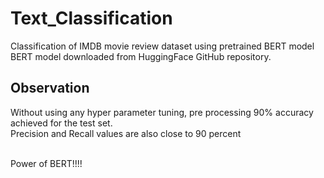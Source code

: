 # Text_Classification
Classification of IMDB movie review dataset using pretrained BERT model 
BERT model downloaded from HuggingFace GitHub repository.

## Observation

Without using any hyper parameter tuning, pre processing 90% accuracy achieved for the test set.<br />
Precision and Recall values are also close to 90 percent<br /><br />

Power of BERT!!!!<br />



